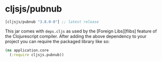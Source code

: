 # cljsjs/pubnub

[](dependency)
```clojure
[cljsjs/pubnub "3.8.0-0"] ;; latest release
```
[](/dependency)

This jar comes with `deps.cljs` as used by the [Foreign Libs][flibs] feature
of the Clojurescript compiler. After adding the above dependency to your project
you can require the packaged library like so:

```clojure
(ns application.core
  (:require cljsjs.pubnub))
```
